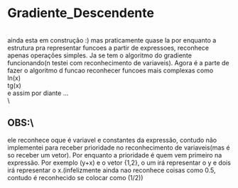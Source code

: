 # Gradiente_Descendente
\
ainda esta em construção :)
mas praticamente quase la
por enquanto a estrutura pra representar funcoes a partir de expressoes,
reconhece apenas operações simples. Ja se tem o algoritmo do gradiente funcionando(n testei com reconhecimento de variaveis). Agora é a parte
de fazer o algoritmo d funcao reconhecer funcoes mais complexas como 
\
ln(x)\
tg(x)\
e assim por diante ...\
\
## OBS:\
ele reconhece oque é variavel e constantes da expressão, contudo não implementei para receber prioridade no reconhecimento de variaveis(mas é so receber um vetor). 
Por enquanto a prioridade é quem vem primeiro na expressão. Por exemplo (y+x) e o vetor {1,2}, o um irá representar o y e dois irá representar o x.(infelizmente ainda nao reconhece coisas como 0.5, contudo é reconhecido se colocar como (1/2))


